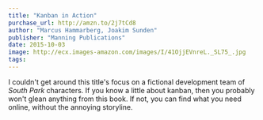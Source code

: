 ```yaml
---
title: "Kanban in Action"
purchase_url: http://amzn.to/2j7tCd8
author: "Marcus Hammarberg, Joakim Sunden"
publisher: "Manning Publications"
date: 2015-10-03
image: http://ecx.images-amazon.com/images/I/41OjjEVnreL._SL75_.jpg
tags:
---
```


I couldn't get around this title's focus on a fictional development team of *South Park* characters. If you know a little about kanban, then you probably won't glean anything from this book. If not, you can find what you need online, without the annoying storyline.
